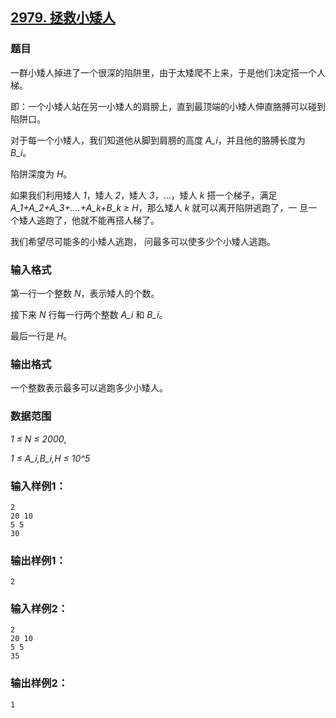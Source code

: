 ## [2979. 拯救小矮人](https://www.acwing.com/problem/content/2982/)

### 题目

一群小矮人掉进了一个很深的陷阱里，由于太矮爬不上来，于是他们决定搭一个人梯。

即：一个小矮人站在另一小矮人的肩膀上，直到最顶端的小矮人伸直胳膊可以碰到陷阱口。

对于每一个小矮人，我们知道他从脚到肩膀的高度 *A_i*，并且他的胳膊长度为 *B_i*。

陷阱深度为 *H*。

如果我们利用矮人 *1*，矮人 *2*，矮人 *3*，…，矮人 *k* 搭一个梯子，满足 *A_1+A_2+A_3+....+A_k+B_k ≥ H*，那么矮人 *k* 就可以离开陷阱逃跑了，一 旦一个矮人逃跑了，他就不能再搭人梯了。

我们希望尽可能多的小矮人逃跑， 问最多可以使多少个小矮人逃跑。

### 输入格式

第一行一个整数 *N*，表示矮人的个数。

接下来 *N* 行每一行两个整数 *A_i* 和 *B_i*。

最后一行是 *H*。

### 输出格式

一个整数表示最多可以逃跑多少小矮人。

### 数据范围

*1 ≤ N ≤ 2000*,

*1 ≤ A_i,B_i,H ≤ 10^5*

### 输入样例1：

```
2
20 10
5 5
30
```

### 输出样例1：

```
2
```

### 输入样例2：

```
2
20 10
5 5
35
```

### 输出样例2：

```
1
```
